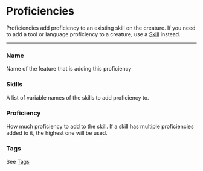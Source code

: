 # Proficiencies

Proficiencies add proficiency to an existing skill on the creature. If you need to add a tool or language proficiency to a creature, use a [Skill](/docs/property/skill) instead.

---

### Name

Name of the feature that is adding this proficiency

### Skills

A list of variable names of the skills to add proficiency to.

### Proficiency

How much proficiency to add to the skill. If a skill has multiple proficiencies added to it, the highest one will be used.

### Tags

See [Tags](/docs/tags)
